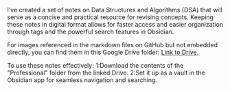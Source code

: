 I’ve created a set of notes on Data Structures and Algorithms (DSA) that will serve as a concise and practical resource for revising concepts. Keeping these notes in digital format allows for faster access and easier organization through tags and the powerful search features in Obsidian.

For images referenced in the markdown files on GitHub but not embedded directly, you can find them in this Google Drive folder: [Link to Drive.](https://drive.google.com/drive/folders/1_z3PhqVZmwTdE6l2Ek6IFT1cIsmOWQxa?usp=drive_link)

To use these notes effectively:
1:Download the contents of the "Professional" folder from the linked Drive.
2:Set it up as a vault in the Obsidian app for seamless navigation and searching.
